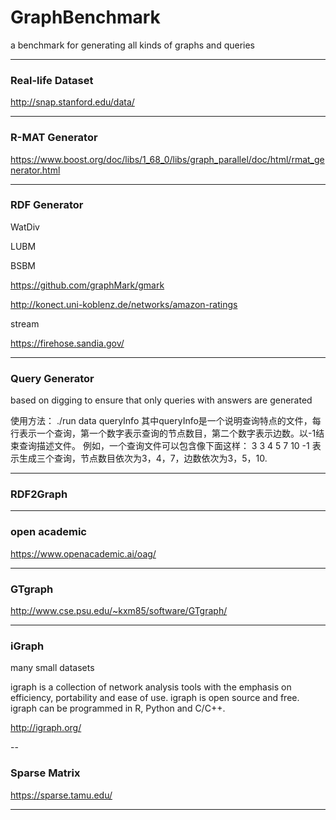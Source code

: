 # GraphBenchmark

a benchmark for generating all kinds of graphs and queries

---

### Real-life Dataset

http://snap.stanford.edu/data/

---

### R-MAT Generator

https://www.boost.org/doc/libs/1_68_0/libs/graph_parallel/doc/html/rmat_generator.html

---

### RDF Generator

WatDiv

LUBM

BSBM

https://github.com/graphMark/gmark

http://konect.uni-koblenz.de/networks/amazon-ratings

stream

https://firehose.sandia.gov/

---

### Query Generator

based on digging to ensure that only queries with answers are generated

使用方法：
	./run data queryInfo
其中queryInfo是一个说明查询特点的文件，每行表示一个查询，第一个数字表示查询的节点数目，第二个数字表示边数。以-1结束查询描述文件。
例如，一个查询文件可以包含像下面这样：
3 3
4 5
7 10
-1
表示生成三个查询，节点数目依次为3，4，7，边数依次为3，5，10.

---

### RDF2Graph



---

### open academic

https://www.openacademic.ai/oag/

---

### GTgraph

http://www.cse.psu.edu/~kxm85/software/GTgraph/

---

### iGraph

many small datasets

igraph is a collection of network analysis tools with the emphasis on efficiency, portability and ease of use. igraph is open source and free. igraph can be programmed in R, Python and C/C++. 

http://igraph.org/

--

### Sparse Matrix

https://sparse.tamu.edu/

---

